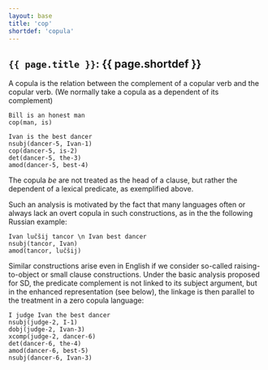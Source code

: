 ```yaml
---
layout: base
title: 'cop'
shortdef: 'copula'
---
```


## `{{ page.title }}`: {{ page.shortdef }}

A copula is the relation between the complement of a copular verb and
the copular verb.  (We normally take a copula as a dependent of its
complement)

~~~ sdparse
Bill is an honest man
cop(man, is)
~~~

~~~ sdparse
Ivan is the best dancer
nsubj(dancer-5, Ivan-1)
cop(dancer-5, is-2)
det(dancer-5, the-3)
amod(dancer-5, best-4)
~~~

The copula *be* are not treated as the
head of a clause, but rather the dependent of a lexical predicate, as exemplified above.

Such an analysis is motivated by the fact that many languages
often or always lack an overt copula in such constructions, as in the
the following Russian example:

~~~ sdparse
Ivan lučšij tancor \n Ivan best dancer
nsubj(tancor, Ivan)
amod(tancor, lučšij)
~~~

Similar constructions arise even in English if we
consider so-called raising-to-object or small clause constructions.
Under the basic analysis proposed for SD, the predicate complement is
not linked to its subject argument, but in the enhanced representation
(see below), the linkage is then parallel to the treatment in a zero
copula language:

~~~ sdparse
I judge Ivan the best dancer
nsubj(judge-2, I-1)
dobj(judge-2, Ivan-3)
xcomp(judge-2, dancer-6)
det(dancer-6, the-4)
amod(dancer-6, best-5)
nsubj(dancer-6, Ivan-3)
~~~
